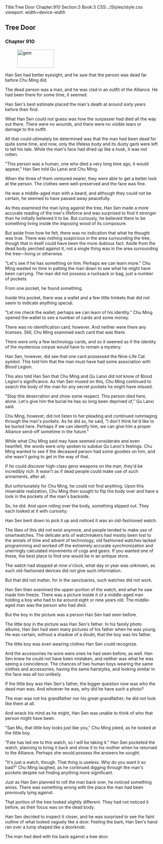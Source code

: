 Title:Tree Door 
Chapter:910 
Section:3 
Book:3 
CSS:../Styles/style.css 
viewport: width=device-width
  
## Tree Door
### Chapter 910
  
<figure>
	<img src="../Images/gem.gif" alt="gem" id="gem" width="120" height="60" />
</figure>
  

  
Han Sen had better eyesight, and he saw that the person was dead far before Chu Ming did.

The dead person was a man, and he was clad in an outfit of the Alliance. He had been there for some time, it seemed.

Han Sen's best estimate placed the man's death at around sixty years before their find.

What Han Sen could not guess was how the surpasser had died all the way out there. There were no wounds, and there were no visible tears or damage to the outfit.

All that could ultimately be determined was that the man had been dead for quite some time, and now, only the lifeless body and its dusty garb were left to tell his tale. While the man's face had dried up like a husk, it was not rotten.

"This person was a human, one who died a very long time ago, it would appear," Han Sen told Qu Lanxi and Chu Ming.

When the three of them ventured nearer, they were able to get a better look at the person. The clothes were well-preserved and the face was fine.

He was a middle-aged man with a beard, and although they could not be certain, he seemed to have passed away peacefully.

As they examined the man lying against the tree, Han Sen made a more accurate reading of the tree's lifeforce and was surprised to find it stronger than he initially believed it to be. But curiously, he believed there to be something living inside the imposing wood of its composure.

But aside from how he felt, there was no indication that what he thought was true. There was nothing suspicious in the area surrounding the tree, though that in itself could have been the more dubious fact. Aside from the dead body perched against it, not a single thing was in the area surrounding the tree—living or otherwise.

"Let's see if he has something on him. Perhaps we can learn more." Chu Ming wasted no time in patting the man down to see what he might have been carrying. The man did not possess a rucksack or bag, just a number of pockets.

From one pocket, he found something.

Inside this pocket, there was a wallet and a few little trinkets that did not seem to indicate anything special.

"Let me check the wallet; perhaps we can learn of his identity." Chu Ming opened the wallet to see a number of cards and some money.

There was no identification card, however. And neither were there any licenses. Still, Chu Ming examined each card that was there.

There were only a few technology cards, and so it seemed as if the identity of the mysterious corpse would have to remain a mystery.

Han Sen, however, did see that one card possessed the Nine-Life Cat symbol. This told him that the man must have had some association with Blood Legion.

This also told Han Sen that Chu Ming and Qu Lanxi did not know of Blood Legion's significance. As Han Sen mused on this, Chu Ming continued to search the body of the man for any secret pockets he might have missed.

"Stop this desecration and show some respect. This person died here, alone. Let's give him the burial he has so long been deprived of," Qu Lanxi said.

Chu Ming, however, did not listen to her pleading and continued rummaging through the man's pockets. As he did so, he said, "I don't think he'd like to be buried here. Perhaps if we can identify him, we can give him a proper Alliance send-off sometime in the future."

While what Chu Ming said may have seemed considerate and even heartfelt, the words were only spoken to subdue Qu Lanxi's feelings. Chu Ming wanted to see if the deceased person had some goodies on him, and she wasn't going to get in the way of that.

If he could discover high-class geno weapons on the man, they'd be incredibly rich. It wasn't as if dead people could make use of such armaments, after all.

But unfortunately for Chu Ming, he could not find anything. Upon this miserable realization, Chu Ming then sought to flip the body over and have a look in the pockets of the man's backside.

So, he did. And upon rolling over the body, something slipped out. They each looked at it with curiosity.

Han Sen bent down to pick it up and noticed it was an old-fashioned watch.

The likes of this did not exist anymore, and people tended to make use of smartwatches. The delicate arts of watchmakers had mostly been lost to the annals of time and advent of technology; old fashioned watches lacked programming and worked off the extremely accurate synchronization and unerringly calculated movements of cogs and gears. If you wanted one of these, the best place to find one would be in an antique store.

The watch had stopped at nine o'clock, what day or year was unknown, as such old-fashioned devices did not give such information.

But that did not matter, for in the sanctuaries, such watches did not work.

Han Sen then examined the upper-portion of the watch, and what he saw made him freeze. There was a picture inside it of a middle-aged man holding a boy who had to be around eight or nine years old. The middle-aged man was the person who had died.

But the boy in the picture was a person Han Sen had seen before.

The little boy in the picture was Han Sen's father. In his family photo albums, Han Sen had seen many pictures of his father when he was young. He was certain, without a shadow of a doubt, that the boy was his father.

The little boy was even wearing clothes Han Sen could recognize.

And the accessories he wore were ones he had seen before, as well. Han Sen knew he could not have been mistaken, and neither was what he was seeing a coincidence. The chances of two human boys wearing the same clothes and accessories, having the same hairstyles, and looking similar in the face was all too unlikely.

If the little boy was Han Sen's father, the bigger question now was who the dead man was. And whoever he was, why did he have such a photo?

The man was not his grandfather nor his great-grandfather; he did not look like them at all.

And wrack his mind as he might, Han Sen was unable to think of who that person might have been.

"San Mu, that little boy looks just like you," Chu Ming joked, as he looked at the little boy.

"Fate has led me to this watch, so I will be taking it." Han Sen pocketed the watch, planning to bring it back and show it to his mother when he returned to the Alliance. Perhaps she would possess the answers he sought.

"It's just a watch, though. That thing is useless. Why do you want it so bad?" Chu Ming laughed, as he continued digging through the man's pockets despite not finding anything more significant.

Just as Han Sen planned to roll the man back over, he noticed something amiss. There was something wrong with the place the man had been previously lying against.

That portion of the tree looked slightly different. They had not noticed it before, as their focus was on the dead body.

Han Sen decided to inspect it closer, and he was surprised to see the faint outline of what looked vaguely like a door. Feeling the bark, Han Sen's hand ran over a lump shaped like a doorknob.

The man had died with his back against a tree door.